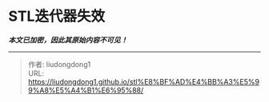 # STL迭代器失效

***本文已加密，因此其原始内容不可见！***

---

> 作者: liudongdong1  
> URL: https://liudongdong1.github.io/stl%E8%BF%AD%E4%BB%A3%E5%99%A8%E5%A4%B1%E6%95%88/  

